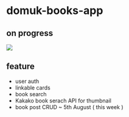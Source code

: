 # domuk-books-app

## on progress

<img src="./onprogress.gif"/>

## feature

- user auth
- linkable cards
- book search
- Kakako book serach API for thumbnail
- book post CRUD ~ 5th August ( this week )
